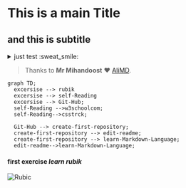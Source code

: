 
# This is a main Title
## and this is subtitle

<details><summary>just test :sweat_smile: </summary>
<p>
first paragraph
  
  
second paragraph  
new line
|:hourglass:    | first class   |  second class |
|-------------  | ------------- | ------------- |
|  2 hour       | rubik         | git-hub :+1:  |
|  1 hour       |  learn from english refrence | refrence for learning HTML  |

:memo: this language as same as **LATEX**
  
  
</p>
  
</details>

>Thanks to  **Mr Mihandoost**  :heart:
[AliMD](https://github.com/AliMD).


```mermaid
graph TD;
  excersise --> rubik
  excersise --> self-Reading
  excersise --> Git-Hub;
  self-Reading -->w3schoolcom;
  self-Reading-->csstrck;
 
  Git-Hub --> create-first-repository;
  create-first-repository --> edit-readme;
  create-first-repository --> learn-Markdown-Language;
  edit-readme-->learn-Markdown-Language;
```

#### first exercise  _learn rubik_ 
![Rubic](https://media.spinmasterstudios.com/images/products/rubiks/us/778988419533/full1.jpg)
